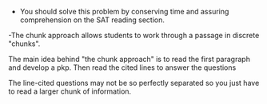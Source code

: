 -   You should solve this problem by conserving time and assuring comprehension on the SAT reading section.

-The chunk approach allows students to work through a passage in discrete "chunks".

The main idea behind "the chunk approach" is to read the first paragraph and develop a pkp. Then read the cited lines to answer the questions

The line-cited questions may not be so perfectly separated so you just have to read a larger chunk of information.